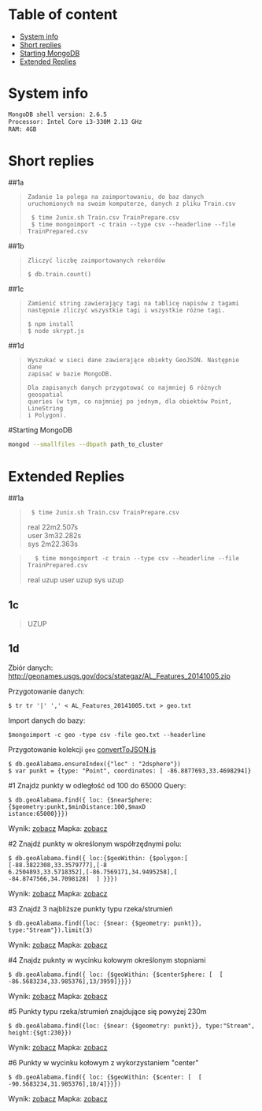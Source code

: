 # Table of content

- [System info](#system-info)
- [Short replies](#short-replies)
- [Starting MongoDB](#starting-mongodb)
- [Extended Replies](#extended-replies)
    

# System info

```bash
MongoDB shell version: 2.6.5
Processor: Intel Core i3-330M 2.13 GHz
RAM: 4GB
```



# Short replies
##1a
> ```text 
> Zadanie 1a polega na zaimportowaniu, do baz danych
> uruchomionych na swoim komputerze, danych z pliku Train.csv 
> ```
> 
> ```  
>  $ time 2unix.sh Train.csv TrainPrepare.csv   
>  $ time mongoimport -c train --type csv --headerline --file TrainPrepared.csv 
> ```



##1b

> ```
> Zliczyć liczbę zaimportowanych rekordów
> ```
> ```   
> $ db.train.count()
> ```

##1c
>```
>Zamienić string zawierający tagi na tablicę napisów z tagami następnie zliczyć wszystkie tagi i wszystkie różne tagi.
>``` 
>```
> $ npm install
> $ node skrypt.js
>```

##1d

> ```
> Wyszukać w sieci dane zawierające obiekty GeoJSON. Następnie dane
> zapisać w bazie MongoDB.
> 
> Dla zapisanych danych przygotować co najmniej 6 różnych geospatial
> queries (w tym, co najmniej po jednym, dla obiektów Point, LineString
> i Polygon).
> ```


#Starting MongoDB

```bash
mongod --smallfiles --dbpath path_to_cluster
```

# Extended Replies

##1a

> ```  
>  $ time 2unix.sh Train.csv TrainPrepare.csv   
> ```
>  
>  real  22m2.507s  
>  user  3m32.282s  
>  sys   2m22.363s
>  


> ```  
>   $ time mongoimport -c train --type csv --headerline --file TrainPrepared.csv 
> ```
>  
>  real  uzup
>  user uzup
>  sys uzup
>  

## 1c

> UZUP
> 


## 1d

Zbiór danych: http://geonames.usgs.gov/docs/stategaz/AL_Features_20141005.zip

Przygotowanie danych: 

```
$ tr tr '|' ',' < AL_Features_20141005.txt > geo.txt
```

Import danych do bazy:
```
$mongoimport -c geo -type csv -file geo.txt --headerline
```
Przygotowanie kolekcji ``geo`` [convertToJSON.js]()
```
$ db.geoAlabama.ensureIndex({"loc" : "2dsphere"})
$ var punkt = {type: "Point", coordinates: [ -86.8877693,33.4698294]} 
```
#1
Znajdz punkty w odległość od 100 do 65000
Query:
```
$ db.geoAlabama.find({ loc: {$nearSphere:{$geometry:punkt,$minDistance:100,$maxD
istance:65000}}})
```

Wynik: [zobacz](json/1.json)
Mapka: [zobacz](geojson/1near.geojson)

#2
Znajdź punkty w określonym współrzędnymi polu:
```
$ db.geoAlabama.find({ loc:{$geoWithin: {$polygon:[ [-88.3822308,33.3579777],[-8
6.2504893,33.5718352],[-86.7569171,34.9495258],[ -84.8747566,34.7098128]  ] }}})
```
Wynik: [zobacz](json/2.json)
Mapka: [zobacz](geojson/2polygon.geojson)

#3
Znajdź 3 najbliższe punkty typu rzeka/strumień
```
$ db.geoAlabama.find({loc: {$near: {$geometry: punkt}}, type:"Stream"}).limit(3)
```

Wynik: [zobacz](json/3.json)
Mapka: [zobacz](geojson/nearestPoint.geojson)


#4
Znajdz puknty w wycinku kołowym określonym stopniami 
```
$ db.geoAlabama.find({ loc: {$geoWithin: {$centerSphere: [  [ -86.5683234,33.985376],13/3959]}}})
```


Wynik: [zobacz](json/4.json)
Mapka: [zobacz](geojson/circlePoints.geojson)


#5
Punkty typu rzeka/strumień znajdujące się powyżej 230m
```
$ db.geoAlabama.find({loc: {$near: {$geometry: punkt}}, type:"Stream", height:{$gt:230}})
```

Wynik: [zobacz](json/5.json)
Mapka: [zobacz](geojson/streamWithGt200.geojson)

#6
Punkty w wycinku kołowym z wykorzystaniem "center"
``` 
$ db.geoAlabama.find({ loc: {$geoWithin: {$center: [  [ -90.5683234,31.985376],10/4]}}})
```

Wynik: [zobacz](json/5.json)
Mapka: [zobacz](geojson/circle.geojson.geojson)

